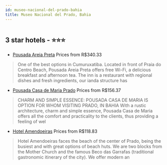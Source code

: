 ```yaml
---
id: museo-nacional-del-prado-bahia
title: Museo Nacional del Prado, Bahia
---
```


<center><img src="http://media.omnibees.com/Images/10115/Property/486644.jpg" alt="" /></center>


##  3 star hotels - ⭐️⭐️⭐️

-    [Pousada Areia Preta](https://us.hurb.com/hotels/museo-nacional-del-prado/pousada-areia-preta-OMN-10115?cmp=18055) Prices from R$340.33
   > One of the best options in Cumuruxatiba.Located in front of Praia do Centro Beach, Pousada Areia Preta offers free Wi-Fi, a delicious breakfast and afternoon tea. The inn is a restaurant with regional dishes and fresh ingredients, our ianda structure has
-    [Pousada Casa de Maria Prado](https://us.hurb.com/hotels/museo-nacional-del-prado/pousada-casa-de-maria-prado-OMN-9219?cmp=18055) Prices from R$156.37
   > CHARM AND SIMPLE ESSENCE: POUSADA CASA DE MARIA IS OPTION FOR WHOM VISITING PRADO, IN BAHIA With a rustic architecture, charm and simple essence, Pousada Casa de Maria offers all the comfort and practicality to the clients, thus providing a feeling of wel
-    [Hotel Amendoeiras](https://us.hurb.com/hotels/museo-nacional-del-prado/hotel-amendoeiras-OMN-7735?cmp=18055) Prices from R$118.83
   > Hotel Amendoeiras faces the beach of the center of Prado, being the busiest and with great options of beach huts. We are two blocks from the Mother Church and the famous Beco das Garrafas (traditional gastronomic itinerary of the city). We offer modern an
